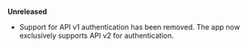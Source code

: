 **Unreleased**
* Support for API v1 authentication has been removed. The app now exclusively supports API v2 for authentication. 
